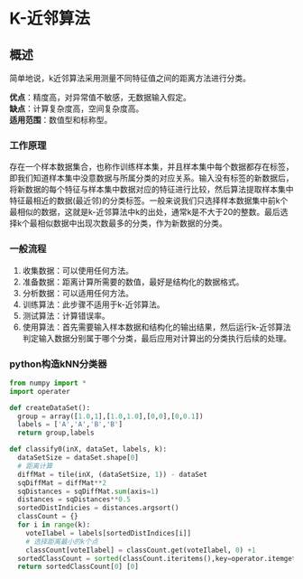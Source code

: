 # K-近邻算法

## 概述
简单地说，k近邻算法采用测量不同特征值之间的距离方法进行分类。

**优点**：精度高，对异常值不敏感，无数据输入假定。</br>
**缺点**：计算复杂度高，空间复杂度高。</br>
**适用范围**：数值型和标称型。</br>

### 工作原理
存在一个样本数据集合，也称作训练样本集，并且样本集中每个数据都存在标签，即我们知道样本集中没意数据与所属分类的对应关系。输入没有标签的新数据后，将新数据的每个特征与样本集中数据对应的特征进行比较，然后算法提取样本集中特征最相近的数据(最近邻)的分类标签。一般来说我们只选择样本数据集中前k个最相似的数据，这就是k-近邻算法中k的出处，通常k是不大于20的整数。最后选择k个最相似数据中出现次数最多的分类，作为新数据的分类。

### 一般流程
1. 收集数据：可以使用任何方法。
2. 准备数据：距离计算所需要的数值，最好是结构化的数据格式。
3. 分析数据：可以适用任何方法。
4. 训练算法：此步骤不适用于k-近邻算法。
5. 测试算法：计算错误率。
6. 使用算法：首先需要输入样本数据和结构化的输出结果，然后运行k-近邻算法判定输入数据分别属于哪个分类，最后应用对计算出的分类执行后续的处理。

### python构造kNN分类器

```python
from numpy import *
import operater

def createDataSet():
  group = array([1.0,1],[1.0,1.0],[0,0],[0,0.1])
  labels = ['A','A','B','B']
  return group,labels

def classify0(inX, dataSet, labels, k):
  dataSetSize = dataSet.shape[0]
  # 距离计算
  diffMat = tile(inX, (dataSetSize, 1)) - dataSet
  sqDiffMat = diffMat**2
  sqDistances = sqDiffMat.sum(axis=1)
  distances = sqDistances**0.5
  sortedDistIndicies = distances.argsort()
  classCount = {}
  for i in range(k):
    voteIlabel = labels[sortedDistIndices[i]]
    # 选择距离最小的k个点
    classCount[voteIlabel] = classCount.get(voteIlabel, 0) +1
  sortedClassCount = sorted(classCount.iteritems(),key=operator.itemgetter(1), reverse=True)
  return sortedClassCount[0] [0]
```

















